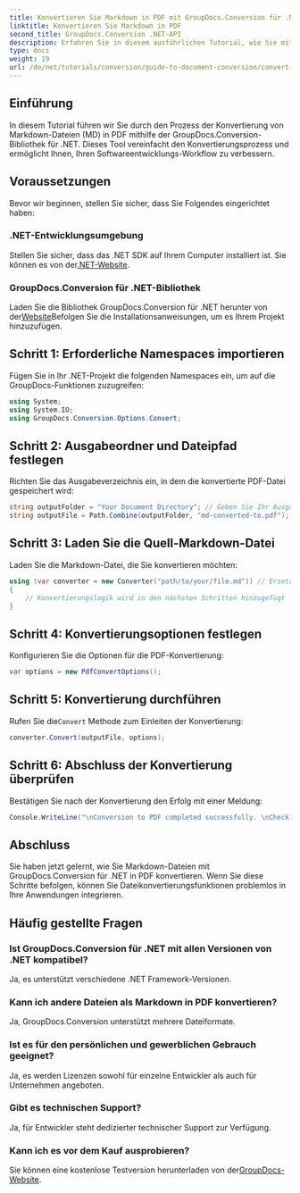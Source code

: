 ```yaml
---
title: Konvertieren Sie Markdown in PDF mit GroupDocs.Conversion für .NET
linktitle: Konvertieren Sie Markdown in PDF
second_title: GroupDocs.Conversion .NET-API
description: Erfahren Sie in diesem ausführlichen Tutorial, wie Sie mit der GroupDocs.Conversion-Bibliothek für .NET Markdown-Dateien (MD) einfach in das Portable Document Format (PDF) konvertieren.
type: docs
weight: 19
url: /de/net/tutorials/conversion/guide-to-document-conversion/convert-markdown-to-pdf/
---
```

## Einführung

In diesem Tutorial führen wir Sie durch den Prozess der Konvertierung von Markdown-Dateien (MD) in PDF mithilfe der GroupDocs.Conversion-Bibliothek für .NET. Dieses Tool vereinfacht den Konvertierungsprozess und ermöglicht Ihnen, Ihren Softwareentwicklungs-Workflow zu verbessern.

## Voraussetzungen

Bevor wir beginnen, stellen Sie sicher, dass Sie Folgendes eingerichtet haben:

### .NET-Entwicklungsumgebung
 Stellen Sie sicher, dass das .NET SDK auf Ihrem Computer installiert ist. Sie können es von der[.NET-Website](https://dotnet.microsoft.com/download).

### GroupDocs.Conversion für .NET-Bibliothek
 Laden Sie die Bibliothek GroupDocs.Conversion für .NET herunter von der[Website](https://releases.groupdocs.com/conversion/net/)Befolgen Sie die Installationsanweisungen, um es Ihrem Projekt hinzuzufügen.

## Schritt 1: Erforderliche Namespaces importieren
Fügen Sie in Ihr .NET-Projekt die folgenden Namespaces ein, um auf die GroupDocs-Funktionen zuzugreifen:

```csharp
using System;
using System.IO;
using GroupDocs.Conversion.Options.Convert;
```

## Schritt 2: Ausgabeordner und Dateipfad festlegen
Richten Sie das Ausgabeverzeichnis ein, in dem die konvertierte PDF-Datei gespeichert wird:

```csharp
string outputFolder = "Your Document Directory"; // Geben Sie Ihr Ausgabeverzeichnis an
string outputFile = Path.Combine(outputFolder, "md-converted-to.pdf");
```

## Schritt 3: Laden Sie die Quell-Markdown-Datei
Laden Sie die Markdown-Datei, die Sie konvertieren möchten:

```csharp
using (var converter = new Converter("path/to/your/file.md")) // Ersetzen Sie es durch Ihren MD-Dateipfad.
{
    // Konvertierungslogik wird in den nächsten Schritten hinzugefügt
}
```

## Schritt 4: Konvertierungsoptionen festlegen
Konfigurieren Sie die Optionen für die PDF-Konvertierung:

```csharp
var options = new PdfConvertOptions();
```

## Schritt 5: Konvertierung durchführen
 Rufen Sie die`Convert` Methode zum Einleiten der Konvertierung:

```csharp
converter.Convert(outputFile, options);
```

## Schritt 6: Abschluss der Konvertierung überprüfen
Bestätigen Sie nach der Konvertierung den Erfolg mit einer Meldung:

```csharp
Console.WriteLine("\nConversion to PDF completed successfully. \nCheck output in {0}", outputFolder);
```

## Abschluss
Sie haben jetzt gelernt, wie Sie Markdown-Dateien mit GroupDocs.Conversion für .NET in PDF konvertieren. Wenn Sie diese Schritte befolgen, können Sie Dateikonvertierungsfunktionen problemlos in Ihre Anwendungen integrieren.

## Häufig gestellte Fragen

### Ist GroupDocs.Conversion für .NET mit allen Versionen von .NET kompatibel?
Ja, es unterstützt verschiedene .NET Framework-Versionen.

### Kann ich andere Dateien als Markdown in PDF konvertieren?
Ja, GroupDocs.Conversion unterstützt mehrere Dateiformate.

### Ist es für den persönlichen und gewerblichen Gebrauch geeignet?
Ja, es werden Lizenzen sowohl für einzelne Entwickler als auch für Unternehmen angeboten.

### Gibt es technischen Support?
Ja, für Entwickler steht dedizierter technischer Support zur Verfügung.

### Kann ich es vor dem Kauf ausprobieren?
 Sie können eine kostenlose Testversion herunterladen von der[GroupDocs-Website](https://releases.groupdocs.com/conversion/net/).
